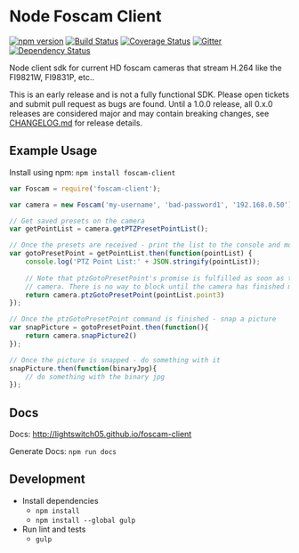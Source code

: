 Node Foscam Client
==================

[![npm version](https://badge.fury.io/js/foscam-client.svg)](https://badge.fury.io/js/foscam-client)
[![Build Status](https://travis-ci.org/lightswitch05/foscam-client.svg)](https://travis-ci.org/lightswitch05/foscam-client)
[![Coverage Status](https://coveralls.io/repos/lightswitch05/foscam-client/badge.svg?branch=master&service=github)](https://coveralls.io/github/lightswitch05/foscam-client?branch=master)
[![Gitter](https://badges.gitter.im/Join%20Chat.svg)](https://gitter.im/lightswitch05/foscam-client?utm_source=badge&utm_medium=badge&utm_campaign=pr-badge)
[![Dependency Status](https://gemnasium.com/lightswitch05/foscam-client.svg)](https://gemnasium.com/lightswitch05/foscam-client)

Node client sdk for current HD foscam cameras that stream H.264 like the FI9821W, FI9831P, etc..

This is an early release and is not a fully functional SDK. Please open tickets and submit pull request as bugs are found. Until a 1.0.0 release, all 0.x.0 releases are considered major and may contain breaking changes, see [CHANGELOG.md](//github.com/lightswitch05/foscam-client/blob/master/CHANGELOG.md) for release details.

Example Usage
-------------

Install using npm: `npm install foscam-client`

```JavaScript
var Foscam = require('foscam-client');

var camera = new Foscam('my-username', 'bad-password1', '192.168.0.50');

// Get saved presets on the camera
var getPointList = camera.getPTZPresetPointList();

// Once the presets are received - print the list to the console and move to the 3rd saved preset
var gotoPresetPoint = getPointList.then(function(pointList) {
    console.log('PTZ Point List:' + JSON.stringify(pointList));
    
    // Note that ptzGotoPresetPoint's promise is fulfilled as soon as the command is received by the
    // camera. There is no way to block until the camera has finished moving to the location.
    return camera.ptzGotoPresetPoint(pointList.point3)
});

// Once the ptzGotoPresetPoint command is finished - snap a picture
var snapPicture = gotoPresetPoint.then(function(){
    return camera.snapPicture2()
});

// Once the picture is snapped - do something with it
snapPicture.then(function(binaryJpg){
    // do something with the binary jpg
});

```

Docs
----

Docs: http://lightswitch05.github.io/foscam-client

Generate Docs: `npm run docs`

Development
-----------

* Install dependencies
    * `npm install`
    * `npm install --global gulp`
* Run lint and tests
    * `gulp`

